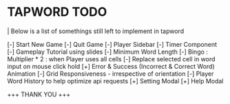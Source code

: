 # TAPWORD TODO

| Below is a list of somethings still left to implement in tapword

[-] Start New Game
[-] Quit Game
[-] Player Sidebar
[-] Timer Component
[-] Gameplay Tutorial using slides
[-] Minimum Word Length
[-] Bingo : Multiplier * 2 : when Player uses all cells
[-] Replace selected cell in word input on mouse click hold
[+] Error & Success (Incorrect & Correct Word) Animation
[-] Grid Responsiveness - irrespective of orientation
[-] Player Word History to help optimize api requests
[+] Setting Modal
[+] Help Modal

+++ THANK YOU +++